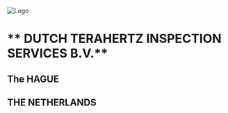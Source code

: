 ![Logo](https://user-images.githubusercontent.com/113699308/190699181-fbde097a-2f69-45a3-98fb-54046aa1d1ab.png)


# ** DUTCH TERAHERTZ INSPECTION SERVICES B.V.**
 ## The HAGUE
 ## THE NETHERLANDS

